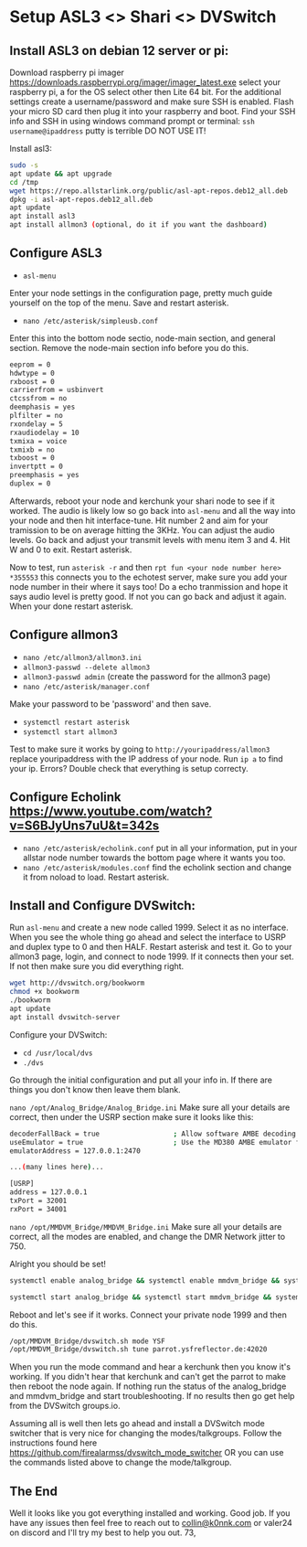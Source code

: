 # Setup ASL3 <> Shari <> DVSwitch

## Install ASL3 on debian 12 server or pi:

Download raspberry pi imager https://downloads.raspberrypi.org/imager/imager_latest.exe select your raspberry pi, a for the OS select other then Lite 64 bit. For the additional settings create a username/password and make sure SSH is enabled. Flash your micro SD card then plug it into your raspberry and boot. Find your SSH info and SSH in using windows command prompt or terminal: `ssh username@ipaddress` putty is terrible DO NOT USE IT!

Install asl3:

```bash
sudo -s
apt update && apt upgrade
cd /tmp
wget https://repo.allstarlink.org/public/asl-apt-repos.deb12_all.deb
dpkg -i asl-apt-repos.deb12_all.deb
apt update
apt install asl3
apt install allmon3 (optional, do it if you want the dashboard)
```

## Configure ASL3

 - `asl-menu`

Enter your node settings in the configuration page, pretty much guide yourself on the top of the menu. Save and restart asterisk.

 - `nano /etc/asterisk/simpleusb.conf`

Enter this into the bottom node sectio, node-main section, and general section. Remove the node-main section info before you do this.

```bash
eeprom = 0
hdwtype = 0
rxboost = 0
carrierfrom = usbinvert
ctcssfrom = no
deemphasis = yes
plfilter = no
rxondelay = 5
rxaudiodelay = 10
txmixa = voice
txmixb = no
txboost = 0
invertptt = 0
preemphasis = yes
duplex = 0
```

Afterwards, reboot your node and kerchunk your shari node to see if it worked. The audio is likely low so go back into `asl-menu` and all the way into your node and then hit interface-tune. Hit number 2 and aim for your tramission to be on average hitting the 3KHz. You can adjust the audio levels. Go back and adjust your transmit levels with menu item 3 and 4. Hit W and 0 to exit. Restart asterisk.

Now to test, run `asterisk -r` and then `rpt fun <your node number here> *355553` this connects you to the echotest server, make sure you add your node number in their where it says too! Do a echo tranmission and hope it says audio level is pretty good. If not you can go back and adjust it again. When your done restart asterisk.

## Configure allmon3

 - `nano /etc/allmon3/allmon3.ini`
 - `allmon3-passwd --delete allmon3`
 - `allmon3-passwd admin` (create the password for the allmon3 page)
 - `nano /etc/asterisk/manager.conf`

Make your password to be 'password' and then save.

 - `systemctl restart asterisk`
 - `systemctl start allmon3`

Test to make sure it works by going to `http://youripaddress/allmon3` replace youripaddress with the IP address of your node. Run `ip a` to find your ip. Errors? Double check that everything is setup correcty.

## Configure Echolink https://www.youtube.com/watch?v=S6BJyUns7uU&t=342s

 - `nano /etc/asterisk/echolink.conf` put in all your information, put in your allstar node number towards the bottom page where it wants you too.
 - `nano /etc/asterisk/modules.conf` find the echolink section and change it from noload to load. Restart asterisk.

## Install and Configure DVSwitch:

Run `asl-menu` and create a new node called 1999. Select it as no interface. When you see the whole thing go ahead and select the interface to USRP and duplex type to 0 and then HALF.
Restart asterisk and test it. Go to your allmon3 page, login, and connect to node 1999. If it connects then your set. If not then make sure you did everything right.

```bash
wget http://dvswitch.org/bookworm
chmod +x bookworm
./bookworm
apt update
apt install dvswitch-server
```

Configure your DVSwitch:

 - `cd /usr/local/dvs`
 - `./dvs`

Go through the initial configuration and put all your info in. If there are things you don't know then leave them blank.

`nano /opt/Analog_Bridge/Analog_Bridge.ini` Make sure all your details are correct, then under the USRP section make sure it looks like this:

```bash
decoderFallBack = true                  ; Allow software AMBE decoding if a hardware decoder is not found
useEmulator = true                      ; Use the MD380 AMBE emulator for AMBE72 (DMR/YSFN/NXDN)
emulatorAddress = 127.0.0.1:2470

...(many lines here)...

[USRP]
address = 127.0.0.1
txPort = 32001
rxPort = 34001
```

`nano /opt/MMDVM_Bridge/MMDVM_Bridge.ini` Make sure all your details are correct, all the modes are enabled, and change the DMR Network jitter to 750.

Alright you should be set!

```bash
systemctl enable analog_bridge && systemctl enable mmdvm_bridge && systemctl enable md380-emu

systemctl start analog_bridge && systemctl start mmdvm_bridge && systemctl start md380-emu
```

Reboot and let's see if it works. Connect your private node 1999 and then do this.

```bash
/opt/MMDVM_Bridge/dvswitch.sh mode YSF
/opt/MMDVM_Bridge/dvswitch.sh tune parrot.ysfreflector.de:42020
```

When you run the mode command and hear a kerchunk then you know it's working. If you didn't hear that kerchunk and can't get the parrot to make then reboot the node again. If nothing run the status of the analog_bridge and mmdvm_bridge and start troubleshooting. If no results then go get help from the DVSwitch groups.io.

Assuming all is well then lets go ahead and install a DVSwitch mode switcher that is very nice for changing the modes/talkgroups. Follow the instructions found here https://github.com/firealarmss/dvswitch_mode_switcher OR you can use the commands listed above to change the mode/talkgroup.

## The End

Well it looks like you got everything installed and working. Good job. If you have any issues then feel free to reach out to collin@k0nnk.com or valer24 on discord and I'll try my best to help you out. 73,
